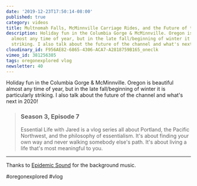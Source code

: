 ```yaml
---
date: '2019-12-23T17:50:14-08:00'
published: true
category: videos
title: Multnomah Falls, McMinnville Carriage Rides, and the Future of the Channel
description: Holiday fun in the Columbia Gorge & McMinnville. Oregon is beautiful
  almost any time of year, but in the late fall/beginning of winter it is particularly
  striking. I also talk about the future of the channel and what's next in 2020!
cloudinary_id: F956AE82-6865-4306-ACA7-A2818759B165_oneclk
vimeo_id: 381256385
tags: oregonexplored vlog
newsletter: 40
---
```


Holiday fun in the Columbia Gorge & McMinnville. Oregon is beautiful almost any time of year, but in the late fall/beginning of winter it is particularly striking. I also talk about the future of the channel and what's next in 2020!

> ### Season 3, Episode 7
> 
> Essential Life with Jared is a vlog series all about Portland, the Pacific Northwest, and the philosophy of essentialism. It's about finding your own way and never walking somebody else's path. It's about living a life that's most meaningful to you.

----

Thanks to [Epidemic Sound](https://player.epidemicsound.com) for the background music.

#oregonexplored #vlog